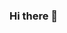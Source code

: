 ### Hi there 👋

<!--
**Tennie23/Tennie23** is a ✨ _special_ ✨ repository because its `README.md` (this file) appears on your GitHub profile.

Here are some ideas to get you started:

- 🔭 I’m currently working on completing web Portfolio
- 🌱 I’m currently learning API development
- 👯 I’m looking to collaborate on API intergration into a web application
- 🤔 I’m looking for help with JAVA DEVELOPMENT
- 💬 Ask me about DnD ( dungeon and dragons )
- 📫 How to reach me: tenielnew@hotmail.com
- 😄 Also looking to expand knowladge on all kinds of development
- ⚡ Fun fact: Enjoy the gym as much as i enjoy playng DnD 
-->
